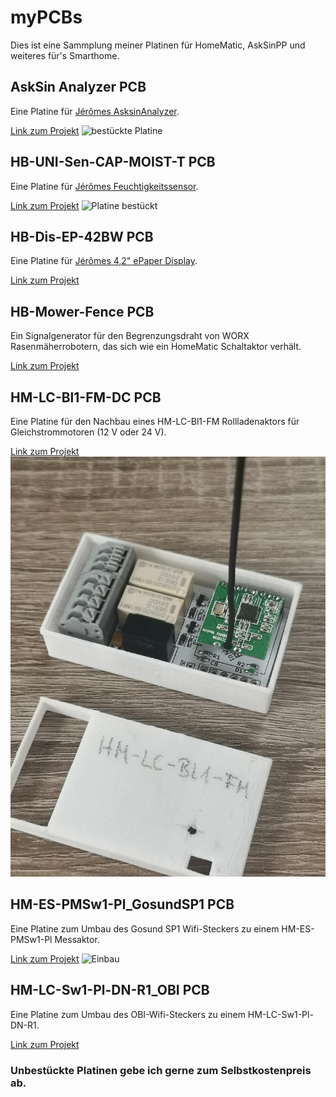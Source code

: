 # myPCBs

Dies ist eine Sammplung meiner Platinen für HomeMatic, AskSinPP und weiteres für's Smarthome.


## AskSin Analyzer PCB
Eine Platine für [Jérômes AsksinAnalyzer](https://github.com/jp112sdl/AskSinAnalyzer).

[Link zum Projekt](https://github.com/stan23/myPCBs/tree/master/AskSinAnalyzer)
![bestückte Platine](https://github.com/stan23/myPCBs/blob/master/AskSinAnalyzer/Bilder/Platine_bestückt.jpg)




## HB-UNI-Sen-CAP-MOIST-T PCB
Eine Platine für [Jérômes Feuchtigkeitssensor](https://github.com/jp112sdl/HB-UNI-Sen-CAP-MOIST).

[Link zum Projekt](https://github.com/stan23/myPCBs/tree/master/HB-UNI-Sen-CAP-MOIST-T)
![Platine bestückt](https://github.com/stan23/myPCBs/blob/master/HB-UNI-Sen-CAP-MOIST-T/Images/Platine_best%C3%BCckt.jpg)



## HB-Dis-EP-42BW PCB
Eine Platine für [Jérômes 4,2" ePaper Display](https://github.com/jp112sdl/HB-Dis-EP-42BW).

[Link zum Projekt](https://github.com/jp112sdl/HB-Dis-EP-42BW/tree/master/PCB)



## HB-Mower-Fence PCB
Ein Signalgenerator für den Begrenzungsdraht von WORX Rasenmäherrobotern, das sich wie ein HomeMatic Schaltaktor verhält.

[Link zum Projekt](https://github.com/stan23/myPCBs/tree/master/HB-Mower-Fence)



## HM-LC-Bl1-FM-DC PCB
Eine Platine für den Nachbau eines HM-LC-Bl1-FM Rollladenaktors für Gleichstrommotoren (12 V oder 24 V).

[Link zum Projekt](https://github.com/stan23/HM-LC-Bl1-FM-DC)
![Platine im Gehäuse](https://github.com/stan23/HM-LC-Bl1-FM-DC/blob/master/Bilder/IMG_20180727_170841.jpg)



## HM-ES-PMSw1-Pl_GosundSP1 PCB
Eine Platine zum Umbau des Gosund SP1 Wifi-Steckers zu einem HM-ES-PMSw1-Pl Messaktor.

[Link zum Projekt](https://github.com/stan23/HM-ES-PMSw1-Pl_GosundSP1)
![Einbau](https://github.com/stan23/HM-ES-PMSw1-Pl_GosundSP1/blob/master/Bilder/Einbau4.jpg)



## HM-LC-Sw1-Pl-DN-R1_OBI PCB
Eine Platine zum Umbau des OBI-Wifi-Steckers zu einem HM-LC-Sw1-Pl-DN-R1.

[Link zum Projekt](https://github.com/stan23/HM-LC-Sw1-Pl-DN-R1_OBI)



### Unbestückte Platinen gebe ich gerne zum Selbstkostenpreis ab.
